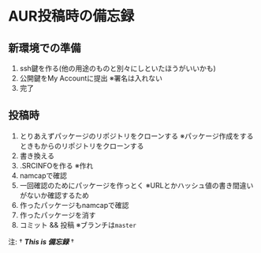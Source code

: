 # AUR投稿時の備忘録

## 新環境での準備

1. ssh鍵を作る(他の用途のものと別々にしといたほうがいいかも)
2. 公開鍵をMy Accountに提出 ※署名は入れない
4. 完了

## 投稿時

1. とりあえずパッケージのリポジトリをクローンする ※パッケージ作成をするときもからのリポジトリをクローンする
2. 書き換える
3. .SRCINFOを作る ※作れ
4. namcapで確認
5. 一回確認のためにパッケージを作っとく ※URLとかハッシュ値の書き間違いがないか確認するため
6. 作ったパッケージもnamcapで確認
7. 作ったパッケージを消す
8. コミット && 投稿 ※ブランチは`master`

注: † ***This is 備忘録*** †
